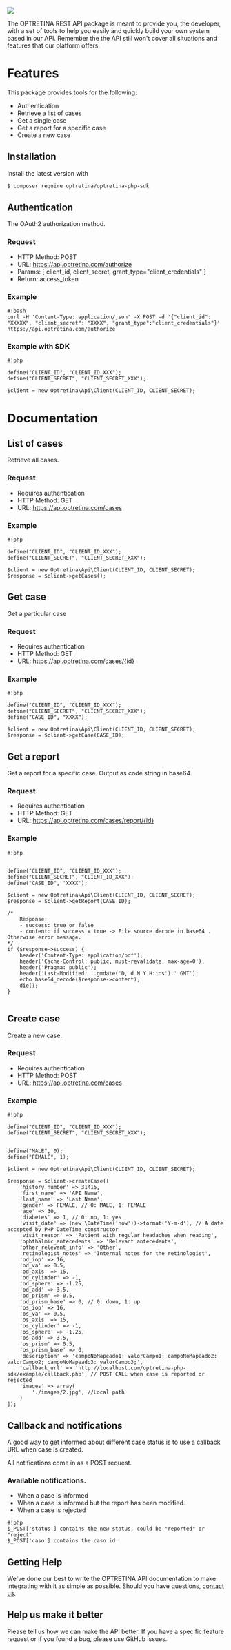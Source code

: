 ![](http://www.optretina.com/wp-content/uploads/2014/11/logo-optretina.png)

The OPTRETINA REST API  package is meant to provide you, the developer, with a set of tools to help you easily and quickly build your own system based in our API. Remember the the API still won't cover all situations and features that our platform offers.

# Features

This package provides tools for the following:

- Authentication
- Retrieve a list of cases
- Get a single case
- Get a report for a specific case
- Create a new case

## Installation

Install the latest version with

```bash
$ composer require optretina/optretina-php-sdk
```

## Authentication
The OAuth2 authorization method.

### Request

- HTTP Method: POST
- URL: https://api.optretina.com/authorize
- Params: [ client_id, client_secret, grant_type="client_credentials" ]
- Return: access_token

### Example

```
#!bash
curl -H 'Content-Type: application/json' -X POST -d '{"client_id": "XXXXX", "client_secret": "XXXX", "grant_type":"client_credentials"}' https://api.optretina.com/authorize

```
### Example with SDK

```
#!php

define("CLIENT_ID", "CLIENT_ID_XXX");
define("CLIENT_SECRET", "CLIENT_SECRET_XXX");

$client = new Optretina\Api\Client(CLIENT_ID, CLIENT_SECRET);
```

# Documentation

## List of cases
Retrieve all cases.

### Request

- Requires authentication
- HTTP Method: GET
- URL: https://api.optretina.com/cases

### Example

```
#!php

define("CLIENT_ID", "CLIENT_ID_XXX");
define("CLIENT_SECRET", "CLIENT_SECRET_XXX");

$client = new Optretina\Api\Client(CLIENT_ID, CLIENT_SECRET);
$response = $client->getCases();

```

## Get case
Get a particular case

### Request

- Requires authentication
- HTTP Method: GET
- URL: https://api.optretina.com/cases/{id}

### Example

```
#!php

define("CLIENT_ID", "CLIENT_ID_XXX");
define("CLIENT_SECRET", "CLIENT_SECRET_XXX");
define("CASE_ID", "XXXX");

$client = new Optretina\Api\Client(CLIENT_ID, CLIENT_SECRET);
$response = $client->getCase(CASE_ID);

```

## Get a report
Get a report for a specific case. Output as code string in base64.

### Request

- Requires authentication
- HTTP Method: GET
- URL: https://api.optretina.com/cases/report/{id}

### Example

```
#!php


define("CLIENT_ID", "CLIENT_ID_XXX");
define("CLIENT_SECRET", "CLIENT_ID_XXX");
define("CASE_ID", 'XXXX');

$client = new Optretina\Api\Client(CLIENT_ID, CLIENT_SECRET);
$response = $client->getReport(CASE_ID);

/*
    Response:
    - success: true or false
    - content: if success = true -> File source decode in base64 . Otherwise error message.
*/
if ($response->success) {
    header('Content-Type: application/pdf');
    header('Cache-Control: public, must-revalidate, max-age=0');
    header('Pragma: public');
    header('Last-Modified: '.gmdate('D, d M Y H:i:s').' GMT');
    echo base64_decode($response->content);
    die();
}


```

## Create case
Create a new case. 

### Request

- Requires authentication
- HTTP Method: POST
- URL: https://api.optretina.com/cases

### Example

```
#!php

define("CLIENT_ID", "CLIENT_ID_XXX");
define("CLIENT_SECRET", "CLIENT_SECRET_XXX");


define("MALE", 0);
define("FEMALE", 1);

$client = new Optretina\Api\Client(CLIENT_ID, CLIENT_SECRET);

$response = $client->createCase([
    'history_number' => 31415,
    'first_name' => 'API Name',
    'last_name' => 'Last Name',
    'gender' => FEMALE, // 0: MALE, 1: FEMALE
    'age' => 30,
    'diabetes' => 1, // 0: no, 1: yes
    'visit_date' => (new \DateTime('now'))->format('Y-m-d'), // A date accepted by PHP DateTime constructor
    'visit_reason' => 'Patient with regular headaches when reading',
    'ophthalmic_antecedents' => 'Relevant antecedents',
    'other_relevant_info' => 'Other',
    'retinologist_notes' => 'Internal notes for the retinologist',
    'od_iop' => 16,
    'od_va' => 0.5,
    'od_axis' => 15,
    'od_cylinder' => -1,
    'od_sphere' => -1.25,
    'od_add' => 3.5,
    'od_prism' => 0.5,
    'od_prism_base' => 0, // 0: down, 1: up
    'os_iop' => 16,
    'os_va' => 0.5,
    'os_axis' => 15,
    'os_cylinder' => -1,
    'os_sphere' => -1.25,
    'os_add' => 3.5,
    'os_prism' => 0.5,
    'os_prism_base' => 0,
    'description' => 'campoNoMapeado1: valorCampo1; campoNoMapeado2: valorCampo2; campoNoMapeado3: valorCampo3;',
    'callback_url' => 'http://localhost.com/optretina-php-sdk/example/callback.php', // POST CALL when case is reported or rejected
    'images' => array(
        './images/2.jpg', //Local path
    )
]);

```

## Callback and notifications

A good way to get informed about different case status is to use a callback URL when case is created.

All notifications come in as a POST request.

### Available notifications.

- When a case is informed
- When a case is informed but the report has been modified.
- When a case is rejected

```
#!php
$_POST['status'] contains the new status, could be "reported" or "reject"
$_POST['caso'] contains the caso id.
```

## Getting Help

We've done our best to write the OPTRETINA API documentation to make integrating
with it as simple as possible. Should you have questions, [contact us](mailto:info@optretina.com).

## Help us make it better

Please tell us how we can make the API better. If you have a specific feature
request or if you found a bug, please use GitHub issues.
